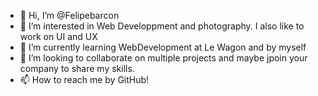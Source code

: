 - 👋 Hi, I’m @Felipebarcon
- 👀 I’m interested in Web Developpment and photography. I also like to work on UI and UX
- 🌱 I’m currently learning WebDevelopment at Le Wagon and by myself
- 💞️ I’m looking to collaborate on multiple projects and maybe jpoin your company to share my skills.
- 📫 How to reach me by GitHub!

<!---
Felipebarcon/Felipebarcon is a ✨ special ✨ repository because its `README.md` (this file) appears on your GitHub profile.
You can click the Preview link to take a look at your changes.
--->
